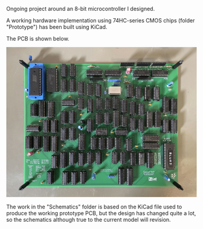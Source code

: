 Ongoing project around an 8-bit microcontroller I designed.

A working hardware implementation using 74HC-series CMOS chips (folder "Prototype") has been built using KiCad.

The PCB is shown below.

![CPU board](https://github.com/Dosflange/Myth/blob/main/Controller-Board_abu.jpg)

The work in the "Schematics" folder is based on the KiCad file used to produce the working prototype PCB,
but the design has changed quite a lot, so the schematics although true to the current model will revision.
